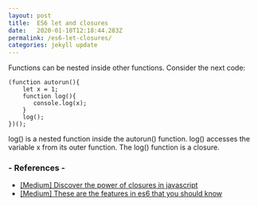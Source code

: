 ```yaml
---
layout: post
title:  ES6 let and closures
date:   2020-01-10T12:18:44.283Z
permalink: /es6-let-closures/
categories: jekyll update
---
```

Functions can be nested inside other functions. 
Consider the next code:

```
(function autorun(){
    let x = 1;
    function log(){ 
       console.log(x); 
    }
    log();
})();
```
log() is a nested function inside the autorun() function. log() accesses the variable x from its outer function. The log() function is a closure.


### - References -

- [[Medium] Discover the power of closures in javascript](https://medium.freecodecamp.org/discover-the-power-of-closures-in-javascript-5c472a7765d7)
- [[Medium] These are the features in es6 that you should know](https://medium.freecodecamp.org/these-are-the-features-in-es6-that-you-should-know-1411194c71cb)
